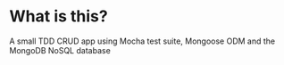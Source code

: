 # What is this?

A small TDD CRUD app using Mocha test suite, Mongoose ODM and the MongoDB NoSQL database